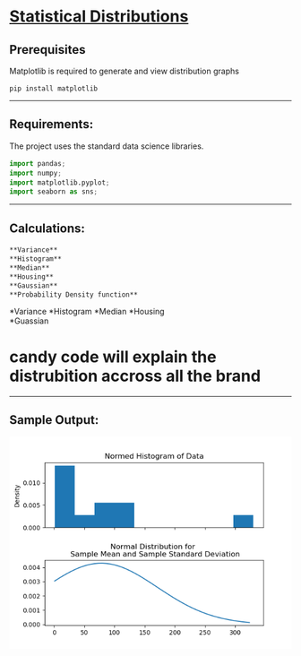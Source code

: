 
# [Statistical Distributions]


<!-- Function to add Histogram : Created by Priya: 13-04-21 -->

Prerequisites
-------------
Matplotlib is required to generate and view distribution graphs

```
pip install matplotlib

```
---
## Requirements:
The project uses the standard data science libraries.

```python libraries
import pandas;
import numpy;
import matplotlib.pyplot;
import seaborn as sns;
```
---
## Calculations:
```
**Variance** 
**Histogram**
**Median**
**Housing**    
**Gaussian**
**Probability Density function**
```

*Variance 
*Histogram
*Median
*Housing    
*Guassian

candy code will explain the distrubition accross all the brand
=======
---
## Sample Output:

<img src="example_output.png" alt="Sample Output">

[Statistical Distributions]: https://shiva-adith.github.io/statistical_distributions/

